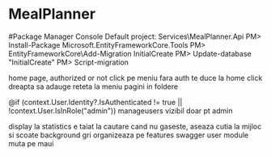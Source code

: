 # MealPlanner

#Package Manager Console
Default project: Services\MealPlanner.Api
PM> Install-Package Microsoft.EntityFrameworkCore.Tools
PM> EntityFrameworkCore\Add-Migration InitialCreate
PM> Update-database "InitialCreate"
PM> Script-migration





home page, authorized or not
click pe meniu fara auth te duce la home
click dreapta sa adauge reteta la meniu
pagini in foldere

 @if (context.User.Identity?.IsAuthenticated != true || !context.User.IsInRole("admin"))
 manageusers vizibil doar pt admin

display la statistics e taiat
la cautare cand nu gaseste, aseaza cutia la mijloc si scoate background gri
organizeaza pe features
swagger
user module
muta pe maui
